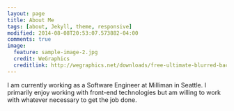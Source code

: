 ```yaml
---
layout: page
title: About Me
tags: [about, Jekyll, theme, responsive]
modified: 2014-08-08T20:53:07.573882-04:00
comments: true
image:
  feature: sample-image-2.jpg
  credit: WeGraphics
  creditlink: http://wegraphics.net/downloads/free-ultimate-blurred-background-pack/
---
```


I am currently working as a Software Engineer at Milliman in Seattle. I primarily enjoy working with
front-end technologies but am willing to work with whatever necessary to get the job done.

<!-- ## I enjoy:

* Staying up-to-date with the latest front-end technologies -->
